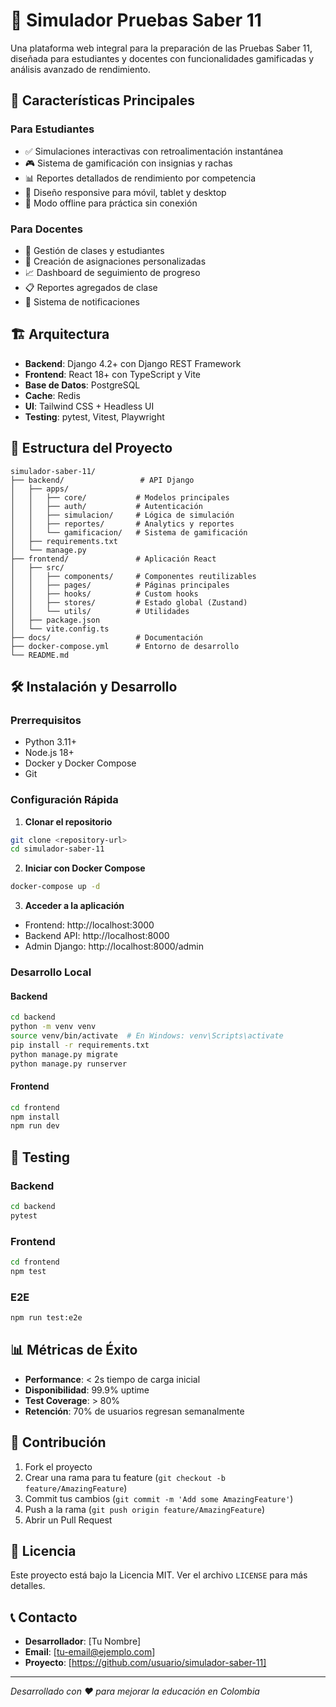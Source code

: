 # 🎯 Simulador Pruebas Saber 11

Una plataforma web integral para la preparación de las Pruebas Saber 11, diseñada para estudiantes y docentes con funcionalidades gamificadas y análisis avanzado de rendimiento.

## 🚀 Características Principales

### Para Estudiantes
- ✅ Simulaciones interactivas con retroalimentación instantánea
- 🎮 Sistema de gamificación con insignias y rachas
- 📊 Reportes detallados de rendimiento por competencia
- 📱 Diseño responsive para móvil, tablet y desktop
- 🔄 Modo offline para práctica sin conexión

### Para Docentes
- 👥 Gestión de clases y estudiantes
- 📝 Creación de asignaciones personalizadas
- 📈 Dashboard de seguimiento de progreso
- 📋 Reportes agregados de clase
- 🔔 Sistema de notificaciones

## 🏗️ Arquitectura

- **Backend**: Django 4.2+ con Django REST Framework
- **Frontend**: React 18+ con TypeScript y Vite
- **Base de Datos**: PostgreSQL
- **Cache**: Redis
- **UI**: Tailwind CSS + Headless UI
- **Testing**: pytest, Vitest, Playwright

## 📁 Estructura del Proyecto

```
simulador-saber-11/
├── backend/                 # API Django
│   ├── apps/
│   │   ├── core/           # Modelos principales
│   │   ├── auth/           # Autenticación
│   │   ├── simulacion/     # Lógica de simulación
│   │   ├── reportes/       # Analytics y reportes
│   │   └── gamificacion/   # Sistema de gamificación
│   ├── requirements.txt
│   └── manage.py
├── frontend/               # Aplicación React
│   ├── src/
│   │   ├── components/     # Componentes reutilizables
│   │   ├── pages/          # Páginas principales
│   │   ├── hooks/          # Custom hooks
│   │   ├── stores/         # Estado global (Zustand)
│   │   └── utils/          # Utilidades
│   ├── package.json
│   └── vite.config.ts
├── docs/                   # Documentación
├── docker-compose.yml      # Entorno de desarrollo
└── README.md
```

## 🛠️ Instalación y Desarrollo

### Prerrequisitos
- Python 3.11+
- Node.js 18+
- Docker y Docker Compose
- Git

### Configuración Rápida

1. **Clonar el repositorio**
```bash
git clone <repository-url>
cd simulador-saber-11
```

2. **Iniciar con Docker Compose**
```bash
docker-compose up -d
```

3. **Acceder a la aplicación**
- Frontend: http://localhost:3000
- Backend API: http://localhost:8000
- Admin Django: http://localhost:8000/admin

### Desarrollo Local

#### Backend
```bash
cd backend
python -m venv venv
source venv/bin/activate  # En Windows: venv\Scripts\activate
pip install -r requirements.txt
python manage.py migrate
python manage.py runserver
```

#### Frontend
```bash
cd frontend
npm install
npm run dev
```

## 🧪 Testing

### Backend
```bash
cd backend
pytest
```

### Frontend
```bash
cd frontend
npm test
```

### E2E
```bash
npm run test:e2e
```

## 📊 Métricas de Éxito

- **Performance**: < 2s tiempo de carga inicial
- **Disponibilidad**: 99.9% uptime
- **Test Coverage**: > 80%
- **Retención**: 70% de usuarios regresan semanalmente

## 🤝 Contribución

1. Fork el proyecto
2. Crear una rama para tu feature (`git checkout -b feature/AmazingFeature`)
3. Commit tus cambios (`git commit -m 'Add some AmazingFeature'`)
4. Push a la rama (`git push origin feature/AmazingFeature`)
5. Abrir un Pull Request

## 📝 Licencia

Este proyecto está bajo la Licencia MIT. Ver el archivo `LICENSE` para más detalles.

## 📞 Contacto

- **Desarrollador**: [Tu Nombre]
- **Email**: [tu-email@ejemplo.com]
- **Proyecto**: [https://github.com/usuario/simulador-saber-11]

---

*Desarrollado con ❤️ para mejorar la educación en Colombia* 